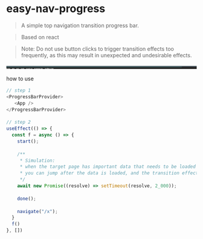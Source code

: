 # easy-nav-progress

> A simple top navigation transition progress bar.

> Based on react

> Note: Do not use button clicks to trigger transition effects too frequently, as this may result in unexpected and undesirable effects.

![demo.png](demo.png)

how to use
```javascript
// step 1
<ProgressBarProvider>
   <App />
</ProgressBarProvider>

// step 2
useEffect(() => {
  const f = async () => {
    start();

    /**
     * Simulation:
     * when the target page has important data that needs to be loaded in advance,
     * you can jump after the data is loaded, and the transition effect during the waiting period.
     */
    await new Promise((resolve) => setTimeout(resolve, 2_000));

    done();

    navigate("/x");
  }
  f()
}, [])


```


